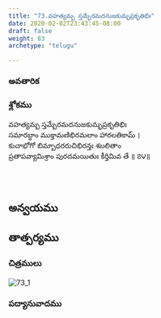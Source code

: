 ```yaml
---
title: "73.వహత్యమ్బ స్తమ్బేరమదనుజకుమ్భప్రకృతిభిః"
date: 2020-02-02T23:43:45-08:00
draft: false
weight: 83
archetype: "telugu"

---
```


### అవతారిక


### శ్లోకము

వహత్యమ్బ స్తమ్బేరమదనుజకుమ్భప్రకృతిభిః
<br/>సమారబ్ధాం ముక్తామణిభిరమలాం హారలతికామ్ ।
<br/>కుచాభోగో బిమ్బాధరరుచిభిరన్తః శబలితాం
<br/>ప్రతాపవ్యామిశ్రాం పురదమయితుః కీర్తిమివ తే ॥ ౭౪॥
<br/>

<br/><br/>

## అన్వయము 


## తాత్పర్యము 

### చిత్రములు 

![73_1](/images/sl/manual/SL_V73.jpg)

### పద్యానువాదము
